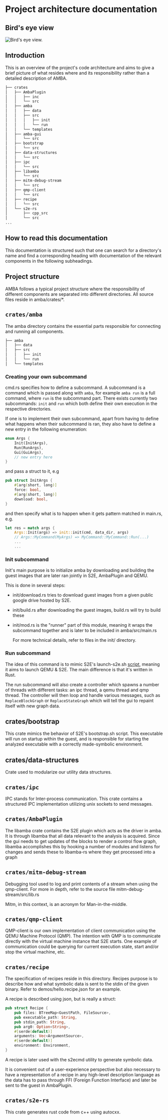 # Project architecture documentation

## Bird's eye view

![Bird's eye view.](https://cdn.discordapp.com/attachments/803687143871742004/1091376154704879696/image.png)

## Introduction

This is an overview of the project's code architecture and aims to give a brief
picture of what resides where and its responsibility rather than a detailed
description of AMBA. 


```md
├── crates
│   ├── AmbaPlugin
│   │   ├── inc
│   │   └── src
│   ├── amba
│   │   ├── data
│   │   ├── src
│   │   │   ├── init
│   │   │   └── run
│   │   └── templates
│   ├── amba-gui
│   │   └── src
│   ├── bootstrap
│   │   └── src
│   ├── data-structures
│   │   └── src
│   ├── ipc
│   │   └── src
│   ├── libamba
│   │   └── src
│   ├── mitm-debug-stream
│   │   └── src
│   ├── qmp-client
│   │   └── src
│   ├── recipe
│   │   └── src
│   └── s2e-rs
│       ├── cpp_src
│       └── src
... 
```

## How to read this documentation

This documentation is structured such that one can search for a directory's name
and find a corresponding heading with documentation of the relevant components
in the following subheadings. 

## Project structure
AMBA follows a typical project structure where the responsibility of different
components are separated into different directories. All source files reside in
amba/crates/*. 

## `crates/amba`
The amba directory contains the essential parts responsible for connecting and
running all components.

```md
├── amba
│   ├── data
│   ├── src
│   │   ├── init
│   │   └── run
│   └── templates
```

### Creating your own subcommand

cmd.rs specifies how to define a subcommand. A subcommand is a command which is
passed along with `amba`, for example `amba run` is a full command, where `run`
is the subcommand part. There exists currently two subcommands: `init` and `run`
which both define their own execution in the respective directories. 

If one is to implement their own subcommand, apart from having to define what
happens when their subcommand is ran, they also have to define a new entry in
the following enumeration: 

```rust
enum Args {
    Init(InitArgs),
    Run(RunArgs),
    Gui(GuiArgs),
    // new entry here
} 
```

and pass a struct to it, e.g

```rust
pub struct InitArgs {
    #[arg(short, long)]
    force: bool,
    #[arg(short, long)]
    download: bool,
}
```

and then specify what is to happen when it gets pattern matched in main.rs, e.g.

```rust
let res = match args {
    Args::Init(args) => init::init(cmd, data_dir, args)
    // Args::MyCommand(MyArgs) => MyCommand::MyCommand::Run(...)
    ...
    ...
```

### Init subcommand
Init's main purpose is to initialize amba by downloading and building the guest
images that are later ran jointly in S2E, AmbaPlugin and QEMU.

This is done in several steps:

- init/download.rs tries to download guest images from a given public google drive
    hosted by S2E.
- init/build.rs  after downloading the guest images, build.rs will try to build
    these 
- init/mod.rs is the "runner" part of this module, meaning it wraps the
    subcommand together and is later to be included in amba/src/main.rs

    For more technical details, refer to files in the init/ directory.

### Run subcommand

The idea of this command is to mimic S2E's launch-s2e.sh [script](https://github.com/S2E/s2e-env/blob/master/s2e_env/templates/launch-s2e.sh), meaning it aims to launch QEMU & S2E. The main
difference is that it's written in Rust.

The run subcommand will also create a controller which spawns a number of threads with different tasks:
an ipc thread, a qemu thread and qmp thread. The controller will then loop and
handle various messages, such as `ReplaceBlockGraph` or `ReplaceStateGraph`
which will tell the gui to repaint itself with new graph data.

## crates/bootstrap
This crate mimics the behavior of S2E's bootstrap.sh script. 
This executable will run on startup within the guest, and is responsible
for starting the analyzed executable with a correctly made-symbolic
environment. 

## crates/data-structures
Crate used to modularize our utility data structures. 

## `crates/ipc`
IPC stands for Inter-process communication. This crate contains a structured IPC
implementation utilizing unix sockets to send messages.

## `crates/AmbaPlugin`
The libamba crate contains the S2E plugin which acts as the driver in amba.
It is through libamba that all data relevant to the analysis is acquired.
Since the gui needs to get updates of the blocks to render a control flow graph,
libamba accomplishes this by hooking a number of modules and listens for changes and sends these to libamba-rs 
where they get processed into a graph

## `crates/mitm-debug-stream`
Debugging tool used to log and print contents of a stream when using the
qmp-client. For more in depth, refer to the source file
mitm-debug-stream/src/lib.rs

Mitm, in this context, is an acronym for Man-in-the-middle.

## `crates/qmp-client`

QMP-client is our own implementation of client communication using the QEMU
Machine Protocol (QMP). The intention with QMP is to communicate directly with
the virtual machine instance that S2E starts. One example of communication could
be querying for current execution state, start and/or stop the virtual machine,
etc. 

## `crates/recipe`
The specification of recipes reside in this directory. 
Recipes purpose is to describe how and what symbolic data is sent to the stdin of the given
binary. Refer to demos/hello.recipe.json for an example. 

A recipe is described using json, but is really a struct:

```rust
pub struct Recipe {
    pub files: BTreeMap<GuestPath, FileSource>,
    pub executable_path: String,
    pub stdin_path: String,
    pub arg0: Option<String>,
    #[serde(default)]
    arguments: Vec<ArgumentSource>,
    #[serde(default)]
    environment: Environment,
}

```

A recipe is later used with the s2ecmd utility to generate symbolic data.

It is convenient out of a user-experience perspective but also necessary to
have a representation of a recipe in any high-level description language as the
data has to pass through FFI (Foreign Function Interface) and later be sent to
the guest in AmbaPlugin.

## `crates/s2e-rs`
This crate generates rust code from c++ using autocxx. 
